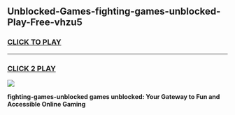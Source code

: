 
## Unblocked-Games-fighting-games-unblocked-Play-Free-vhzu5
<h3>
<a href="https://premium76.site?title=fighting-games-unblocked&ref=10A">CLICK TO PLAY</a></h3>
<hr>

<h3>
<a href="https://premium76.site?title=fighting-games-unblocked&ref=10A">CLICK 2 PLAY</a>
  
</h3>

<a href="https://premium76.site?title=fighting-games-unblocked&ref=10A"><img src="https://clearcache.store/games.png"></a>


**fighting-games-unblocked games unblocked: Your Gateway to Fun and Accessible Online Gaming**
